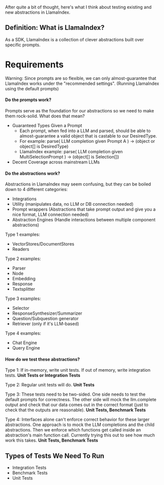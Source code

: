 After quite a bit of thought, here's what I think about testing existing and new abstractions in LlamaIndex.

## Definition: What is LlamaIndex?
As a SDK, LlamaIndex is a collection of clever abstractions built over specific prompts. 

# Requirements
Warning: Since prompts are so flexible, we can only almost-guarantee that LlamaIndex works under the "recommended settings". (Running LlamaIndex using the default prompts)

#### Do the prompts work?
Prompts serve as the foundation for our abstractions so we need to make them rock-solid. What does that mean? 
- Guaranteed Types Given a Prompt
  - Each prompt, when fed into a LLM and parsed, should be able to almost-guarantee a valid object that is castable to our DesiredType.
  - For example: parse( LLM completion given Prompt A ) -> (object or object[] is DesiredType)
  - LlamaIndex example: parse( LLM completion given MultiSelectionPrompt ) -> (object[] is Selection[])
- Decent Coverage across mainstream LLMs

#### Do the abstractions work?
Abstractions in LlamaIndex may seem confusing, but they can be boiled down to 4 different categories:
- Integrations
- Utility (manipulates data, no LLM or DB connection needed)
- Prompt wrappers (Abstractions that take prompt output and give you a nice format, LLM connection needed)
- Abstraction Engines (Handle interactions between multiple component abstractions)

Type 1 examples:
- VectorStores/DocumentStores
- Readers

Type 2 examples:
- Parser
- Node
- Embedding
- Response
- Textsplitter

Type 3 examples:
- Selector
- ResponseSynthesizer/Summarizer
- Question/Subquestion generator
- Retriever (only if it's LLM-based)

Type 4 examples:
- Chat Engine
- Query Engine

#### How do we test these abstractions?

Type 1:
If in-memory, write unit tests. If out of memory, write integration tests. **Unit Tests or Integration Tests**

Type 2: 
Regular unit tests will do. **Unit Tests**

Type 3:
These tests need to be two-sided. One side needs to test the default prompts for correctness. The other side will mock the llm.complete output and check that our data comes out in the correct format (just to check that the outputs are reasonable). **Unit Tests, Benchmark Tests**

Type 4:
Interfaces alone can't enforce correct behavior for these larger abstractions. One approach is to mock the LLM completions and the child abstractions. Then we enforce which functions get called inside an abstraction's main function call. Currently trying this out to see how much work this takes. **Unit Tests, Benchmark Tests**

## Types of Tests We Need To Run
- Integration Tests
- Benchmark Tests
- Unit Tests
  
